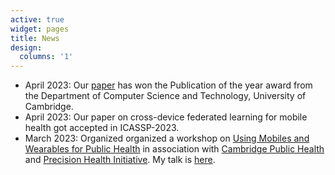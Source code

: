 ```yaml
---
active: true
widget: pages
title: News
design:
  columns: '1'
---
```


- April 2023: Our [paper](https://abhirup-home.netlify.app/publication/machine-learning-detects-altered-spatial-navigation-features-in-outdoor-behaviour-of-alzheimers-disease-patients/) has won the Publication of the year award from the Department of Computer Science and Technology, University of Cambridge.
- April 2023: Our paper on cross-device federated learning for mobile health got accepted in ICASSP-2023.
- March 2023: Organized organized a workshop on [Using Mobiles and Wearables for Public Health](https://www.cph.cam.ac.uk/events/using-mobiles-and-wearables-public-health) in association with [Cambridge Public Health](https://www.cph.cam.ac.uk/) and [Precision Health Initiative](https://www.precisionhealth.cam.ac.uk/). My talk is [here]("https://www.youtube.com/embed/VHORLuZvpgk").
